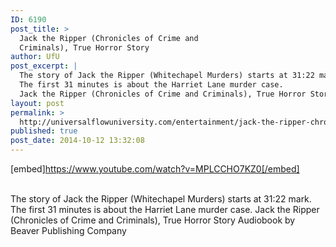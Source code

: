 ```yaml
---
ID: 6190
post_title: >
  Jack the Ripper (Chronicles of Crime and
  Criminals), True Horror Story
author: UfU
post_excerpt: |
  The story of Jack the Ripper (Whitechapel Murders) starts at 31:22 mark.
  The first 31 minutes is about the Harriet Lane murder case.
  Jack the Ripper (Chronicles of Crime and Criminals), True Horror Story Audiobook by Beaver Publishing Company
layout: post
permalink: >
  http://universalflowuniversity.com/entertainment/jack-the-ripper-chronicles-of-crime-and-criminals-true-horror-story/
published: true
post_date: 2014-10-12 13:32:08
---
```

[embed]https://www.youtube.com/watch?v=MPLCCHO7KZ0[/embed]</br></br>
<p>The story of Jack the Ripper (Whitechapel Murders) starts at 31:22 mark.
The first 31 minutes is about the Harriet Lane murder case.
Jack the Ripper (Chronicles of Crime and Criminals), True Horror Story Audiobook by Beaver Publishing Company</p>